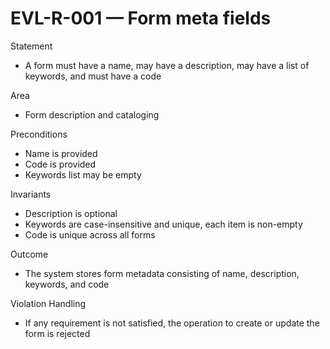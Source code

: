 # EVL-R-001 — Form meta fields

Statement
- A form must have a name, may have a description, may have a list of keywords, and must have a code

Area
- Form description and cataloging

Preconditions
- Name is provided
- Code is provided
- Keywords list may be empty

Invariants
- Description is optional
- Keywords are case-insensitive and unique, each item is non-empty
- Code is unique across all forms

Outcome
- The system stores form metadata consisting of name, description, keywords, and code

Violation Handling
- If any requirement is not satisfied, the operation to create or update the form is rejected
